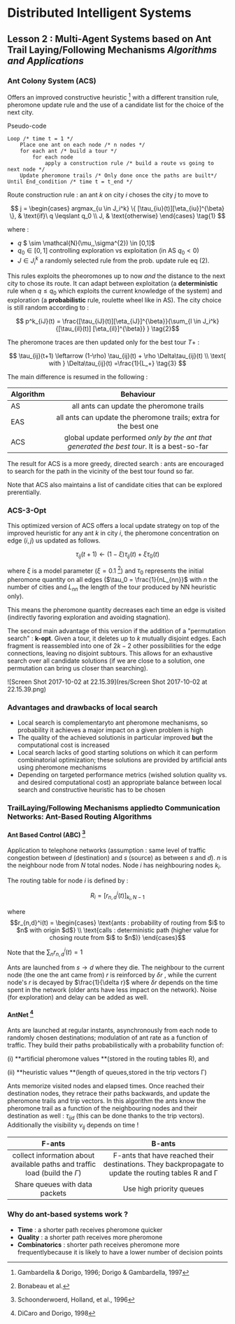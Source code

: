 # Distributed Intelligent Systems

## Lesson 2  : Multi-Agent Systems based on Ant Trail Laying/Following Mechanisms *Algorithms and Applications*

### Ant Colony System (ACS) 

Offers an improved constructive heuristic [^1] with a different transition rule, pheromone update rule and the use of a candidate list for the choice of the next city.

Pseudo-code

```
Loop /* time t = 1 */
	Place one ant on each node /* n nodes */
	for each ant /* build a tour */
    	for each node
    		apply a construction rule /* build a route vs going to next node */
    Update pheromone trails /* Only done once the paths are built*/
Until End_condition /* time t = t_end */
```

Route construction rule : an ant $k$ on city $i$ choses the city $j$ to move to

$$ j = \begin{cases} argmax_{u \in J_i^k} \{ [\tau_{iu}(t)][\eta_{iu}]^{\beta} \}, & \text{if}\ q \leqslant q_0 \\      J, & \text{otherwise}    \end{cases} \tag{1} $$

where :

* $q$ $ \sim \mathcal{N}(\mu,\,\sigma^{2}) \in [0,1]$
* $q_0 \in [0,1]$ controlling exploration vs exploitation (in AS $q_0 < 0$)
* $J \in J^k_i$ a randomly selected rule from the prob. update rule eq (2).

This rules exploits the pheoromones up to now *and* the distance to the next city to chose its route. It can adapt between exploitation (a **deterministic** rule when $q\leqslant q_0$ which exploits the current knowledge of the system) and exploration (a **probabilistic** rule, roulette wheel like in AS). The city choice is still random according to :

$$ p^k_{iJ}(t) = \frac{[\tau_{iJ}(t)][\eta_{iJ}]^{\beta}}{\sum_{l \in J_i^k}{[\tau_{il}(t)] [\eta_{il}]^{\beta}} } \tag{2}$$

The pheromone traces are then updated only for the best tour $T+$ :

$$ \tau_{ij}(t+1) \leftarrow (1-\rho) \tau_{ij}(t) + \rho \Delta\tau_{ij}(t) \\  \text{ with } \Delta\tau_{ij}(t) =\frac{1}{L_+} \tag{3} $$

 The main difference is resumed in the following :

| Algorithm |                Behaviour                 |
| --------- | :--------------------------------------: |
| AS        | all ants can update the pheromone trails |
| EAS       | all ants can update the pheromone trails; extra for the best one |
| ACS       | global update performed *only by the ant that generated the best tour*. It is a best-so-far |

The result for ACS is a more greedy, directed search : ants are encouraged to search for the path in the vicinity of the best tour found so far.

Note that ACS also maintains a list of candidate cities that can be explored prerentially.

### ACS-3-Opt

This optimized version of ACS offers a local update strategy on top of the improved heuristic for any ant $k$ in city $i$, the pheromone concentration on edge $(i,j)$ us updated as follows.

$$ \tau_{ij}(t+1) \leftarrow (1-\xi) \tau_{ij}(t) + \xi \tau_0(t)  \tag{4} $$

where $\xi$ is a model parameter ($\xi = 0.1$ [^2]) and $\tau_0$ represents the initial pheromone quantity on all edges ($\tau_0 = \frac{1}{nL_{nn}}$ with $n$ the number of cities and $L_{nn}$ the length of the tour produced by NN heuristic only).

This means the pheromone quantity decreases each time an edge is visited (indirectly favoring exploration and avoiding stagnation).

The second main advantage of this version if the addition of a "permutation search" : **k-opt**. Given a tour, it deletes up to $k$ mutually disjoint edges. Each fragment is reassembled into one of $2k-2$ other possibilities for the edge connections, leaving no disjoint subtours. This allows for an exhaustive search over all candidate solutions (if we are close to a solution, one permutation can bring us closer than searching).

![Screen Shot 2017-10-02 at 22.15.39](res/Screen Shot 2017-10-02 at 22.15.39.png)

### Advantages and drawbacks of local search

* Local search is complementaryto ant pheromone mechanisms, so probability it achieves a major impact on a given problem is high
* The quality of the achieved solutionis in particular improved **but** the computational cost is increased 
* Local search lacks of good starting solutions on which it can perform combinatorial optimization; these solutions are provided by artificial ants using pheromone mechanisms
* Depending on targeted performance metrics (wished solution quality vs. and desired computational cost) an appropriate balance between local search and constructive heuristic has to be chosen

### TrailLaying/Following Mechanisms appliedto Communication Networks: Ant-Based Routing Algorithms

#### Ant Based Control (ABC) [^3]

Application to telephone networks (assumption : same level of traffic congestion between $d$ (destination) and $s$ (source) as between $s$ and $d$). $n$ is the neighbour node from $N$ total nodes. Node $i$ has neighbouring nodes $k_i$.

The routing table for node $i$ is defined by :

$$ R_i = [r^i_{n,d}(t)]_{k_i,N-1} \tag{5}$$

where $$r_{n,d}^i(t) = \begin{cases} \text{ants : probability of routing from $i$ to $n$ with origin $d$} \\ \text{calls : deterministic path (higher value for chosing route from $i$ to $n$)} \end{cases}$$

Note that the $\sum_n r^i_{n,d}(t) = 1$

Ants are launched from $s \rightarrow d$ where they die. The neighbour to the current node (the one the ant came from) $r$ is reinforced by $\delta r$ , while the current node's $r$ is decayed by $\frac{1}{\delta r}$  where $\delta r$ depends on the time spent in the network (older ants have less impact on the network). Noise (for exploration) and delay can be added as well.

#### AntNet [^4]

Ants are launched at regular instants, asynchronously from each node to randomly chosen destinations; modulation of ant rate as a function of traffic. They build their paths probabilistically with a probability function of: 

(i) **artificial pheromone values **(stored in the routing tables R), and

(ii) **heuristic values **(length of queues,stored in the trip vectors Γ)

Ants memorize visited nodes and elapsed times. Once reached their destination nodes, they retrace their paths backwards, and update the pheromone trails and trip vectors. In this algorithm the ants know the pheromone trail as a function of the neighbouring nodes and their destination as well : $\tau_{ijd}$ (this can be done thanks to the trip vectors). Additionally the visibility $\nu_{ij}$ depends on time !

|                  F-ants                  |                  B-ants                  |
| :--------------------------------------: | :--------------------------------------: |
| collect information about available paths and traffic load (build the $Γ$) | F-ants that have reached their destinations. They backpropagate to update the routing tables R and Γ |
|      Share queues with data packets      |         Use high priority queues         |



### Why do ant-based systems work ?

* **Time** : a shorter path receives pheromone quicker
* **Quality** : a shorter path receives more pheromone
* **Combinatorics** : shorter path receives pheromone more frequentlybecause it is likely to have a lower number of decision points







[^1]: Gambardella & Dorigo, 1996; Dorigo & Gambardella, 1997
[^2]: Bonabeau et al.
[^3]: Schoonderwoerd, Holland, et al., 1996
[^4]: DiCaro and Dorigo, 1998